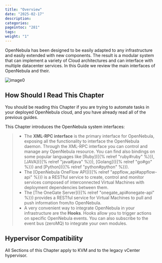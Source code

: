 ```yaml
---
title: "Overview"
date: "2025-02-17"
description:
categories:
pageintoc: "281"
tags:
weight: "1"
---
```


<a id="introapis"></a>

<!--# Overview -->

OpenNebula has been designed to be easily adapted to any infrastructure and easily extended with new components. The result is a modular system that can implement a variety of Cloud architectures and can interface with multiple datacenter services. In this Guide we review the main interfaces of OpenNebula and their.

![image0](/images/overview_architecture.png)

## How Should I Read This Chapter

You should be reading this Chapter if you are trying to automate tasks in your deployed OpenNebula cloud, and you have already read all of the previous guides.

This Chapter introduces the OpenNebula system interfaces:

> * The **XML-RPC interface** is the primary interface for OpenNebula, exposing all the functionality to interface the OpenNebula daemon. Through the XML-RPC interface you can control and manage any OpenNebula resource. You can find also bindings on some popular languages like [Ruby]({{% relref "ruby#ruby" %}}), [JAVA]({{% relref "java#java" %}}), [Golang]({{% relref "go#go" %}}) and [Python]({{% relref "python#python" %}}).
> * The [OpenNebula OneFlow API]({{% relref "appflow_api#appflow-api" %}}) is a RESTful service to create, control and monitor services composed of interconnected Virtual Machines with deployment dependencies between them.
> * The [The OneGate Server]({{% relref "onegate_api#onegate-api" %}}) provides a RESTful service for Virtual Machines to pull and push information from/to OpenNebula.
> * A very convenient way to integrate OpenNebula in your infrastructure are the **Hooks**. Hooks allow you to trigger actions on specific OpenNebula events. You can also subscribe to the event bus (zeroMQ) to integrate your own modules.

## Hypervisor Compatibility

All Sections of this Chapter apply to KVM and to the legacy vCenter hypervisor.
